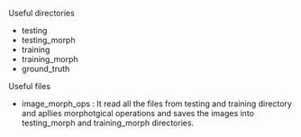 Useful directories
* testing
* testing_morph
* training
* training_morph
* ground_truth

Useful files
* image_morph_ops : It read all the files from testing and training directory and apllies morphotgical operations and saves the images into testing_morph and training_morph directories.

